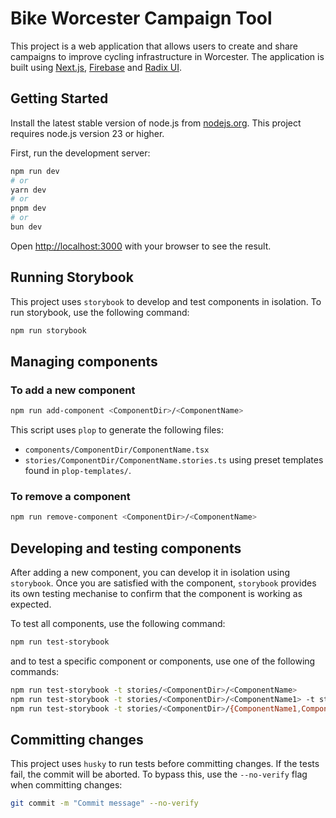 # Bike Worcester Campaign Tool

This project is a web application that allows users to create and share campaigns to improve cycling infrastructure in Worcester. The application is built using [Next.js](https://nextjs.org/), [Firebase](https://firebase.google.com/) and [Radix UI](https://www.radix-ui.com/).

## Getting Started

Install the latest stable version of node.js from [nodejs.org](https://nodejs.org/). This project requires node.js version 23 or higher.

First, run the development server:

```bash
npm run dev
# or
yarn dev
# or
pnpm dev
# or
bun dev
```

Open [http://localhost:3000](http://localhost:3000) with your browser to see the result.

## Running Storybook

This project uses `storybook` to develop and test components in isolation. To run storybook, use the following command:

```bash
npm run storybook
```

## Managing components

### To add a new component

```bash
npm run add-component <ComponentDir>/<ComponentName>
```

This script uses `plop` to generate the following files:

- `components/ComponentDir/ComponentName.tsx`
- `stories/ComponentDir/ComponentName.stories.ts`
  using preset templates found in `plop-templates/`.

### To remove a component

```bash
npm run remove-component <ComponentDir>/<ComponentName>
```

## Developing and testing components

After adding a new component, you can develop it in isolation using `storybook`. Once you are satisfied with the component, `storybook` provides its own testing mechanise to confirm that the component is working as expected.

To test all components, use the following command:

```bash
npm run test-storybook
```

and to test a specific component or components, use one of the following commands:

```bash
npm run test-storybook -t stories/<ComponentDir>/<ComponentName>
npm run test-storybook -t stories/<ComponentDir>/<ComponentName1> -t stories/<ComponentDir2>/<ComponentName2>
npm run test-storybook -t stories/<ComponentDir>/{ComponentName1,ComponentName2}.*
```

## Committing changes

This project uses `husky` to run tests before committing changes. If the tests fail, the commit will be aborted. To bypass this, use the `--no-verify` flag when committing changes:

```bash
git commit -m "Commit message" --no-verify
```
